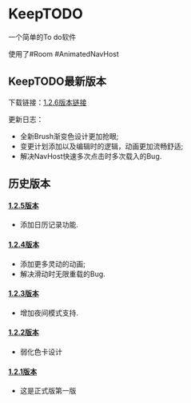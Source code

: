 # KeepTODO

一个简单的To do软件

使用了#Room #AnimatedNavHost

## KeepTODO最新版本

下载链接：[1.2.6版本链接](https://github.com/Roccc10/KeepTODO/blob/main/app/release/KeepTODO1.2.6.apk)

更新日志：
* 全新Brush渐变色设计更加抢眼;
* 变更计划添加以及编辑时的逻辑，动画更加流畅舒适;
* 解决NavHost快速多次点击时多次载入的Bug.

## 历史版本

#### [1.2.5版本](https://github.com/Roccc10/KeepTODO/blob/main/app/release/KeepTODO1.2.5.apk)
* 添加日历记录功能.

#### [1.2.4版本](https://github.com/Roccc10/KeepTODO/blob/main/app/release/KeepTODO1.2.4.apk)
* 添加更多灵动的动画;
* 解决滑动时无限重载的Bug.

#### [1.2.3版本](https://github.com/Roccc10/KeepTODO/blob/main/app/release/KeepTODO1.2.3.apk)
* 增加夜间模式支持.

#### [1.2.2版本](https://github.com/Roccc10/KeepTODO/blob/main/app/release/KeepTODO1.2.2.apk)
* 弱化色卡设计

#### [1.2.1版本](https://github.com/Roccc10/KeepTODO/blob/main/app/release/KeepTODO1.2.1.apk)
* 这是正式版第一版
